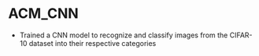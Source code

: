 # ACM_CNN

-  Trained a CNN model to recognize and classify images from the CIFAR-10 dataset into their respective categories
